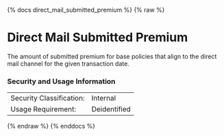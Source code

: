 {% docs direct_mail_submitted_premium %}
{% raw %}

# Direct Mail Submitted Premium
The amount of submitted premium for base policies that align to the direct mail channel for the given transaction date.


### Security and Usage Information
|     |     |
| --- | --- |
|Security Classification:  |Internal|
|Usage Requirement:        |Deidentified|

{% endraw %}
{% enddocs %}